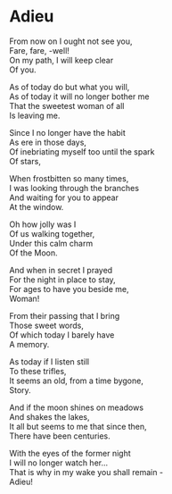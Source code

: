 Adieu
=====

From now on I ought not see you,  
Fare, fare, -well!  
On my path, I will keep clear  
Of you.

As of today do but what you will,  
As of today it will no longer bother me  
That the sweetest woman of all  
Is leaving me.

Since I no longer have the habit  
As ere in those days,  
Of inebriating myself too until the spark  
Of stars,

When frostbitten so many times,  
I was looking through the branches  
And waiting for you to appear  
At the window.

Oh how jolly was I  
Of us walking together,  
Under this calm charm  
Of the Moon.

And when in secret I prayed  
For the night in place to stay,  
For ages to have you beside me,  
Woman!

From their passing that I bring  
Those sweet words,  
Of which today I barely have  
A memory.

As today if I listen still  
To these trifles,  
It seems an old, from a time bygone,  
Story.

And if the moon shines on meadows  
And shakes the lakes,  
It all but seems to me that since then,  
There have been centuries.

With the eyes of the former night  
I will no longer watch her...  
That is why in my wake you shall remain -  
Adieu!
